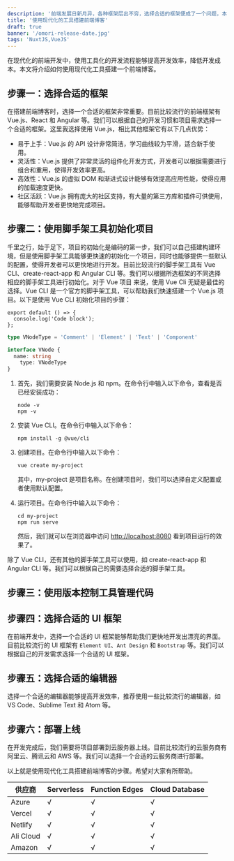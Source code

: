 ```yaml
---
description: '前端发展日新月异，各种框架层出不穷，选择合适的框架便成了一个问题，本文从一个实际的项目出发，介绍如何选择适合的技术，让项目能快速可控的完成。前端发展日新月异，各种框架层出不穷，选择合适的框架便成了一个问题，本文从一个实际的项目出发，介绍如何选择适合的技术，让项目能快速可控的完成。'
title: '使用现代化的工具搭建前端博客'
draft: true
banner: '/omori-release-date.jpg'
tags: 'NuxtJS,VueJS'
---
```


在现代化的前端开发中，使用工具化的开发流程能够提高开发效率，降低开发成本。本文将介绍如何使用现代化工具搭建一个前端博客。

## 步骤一：选择合适的框架

在搭建前端博客时，选择一个合适的框架非常重要。目前比较流行的前端框架有 Vue.js、React 和 Angular 等。我们可以根据自己的开发习惯和项目需求选择一个合适的框架。这里我选择使用 Vue.js，相比其他框架它有以下几点优势：

- 易于上手：Vue.js 的 API 设计非常简洁，学习曲线较为平滑，适合新手使用。
- 灵活性：Vue.js 提供了非常灵活的组件化开发方式，开发者可以根据需要进行组合和重用，使得开发效率更高。
- 高效性：Vue.js 的虚拟 DOM 和渐进式设计能够有效提高应用性能，使得应用的加载速度更快。
- 社区活跃：Vue.js 拥有庞大的社区支持，有大量的第三方库和插件可供使用，能够帮助开发者更快地完成项目。

## 步骤二：使用脚手架工具初始化项目

千里之行，始于足下，项目的初始化是编码的第一步，我们可以自己搭建构建环境，但是使用脚手架工具能够更快速的初始化一个项目，同时也能够提供一些默认的配置，使得开发者可以更快地进行开发。目前比较流行的脚手架工具有 Vue CLI、create-react-app 和 Angular CLI 等。我们可以根据所选框架的不同选择相应的脚手架工具进行初始化。对于 Vue 项目 来说，使用 Vue Cli 无疑是最佳的选择。Vue CLI 是一个官方的脚手架工具，可以帮助我们快速搭建一个 Vue.js 项目。以下是使用 Vue CLI 初始化项目的步骤：

```javascript[file.js]{4-6,7} meta-info=val
export default () => {
  console.log('Code block');
};
```

```ts
type VNodeType = 'Comment' | 'Element' | 'Text' | 'Component'

interface VNode {
  name: string
	type: VNodeType
}
```

1. 首先，我们需要安装 Node.js 和 npm。在命令行中输入以下命令，查看是否已经安装成功：

   ```shell
   node -v
   npm -v

   ```

2. 安装 Vue CLI。在命令行中输入以下命令：

   ```shell
   npm install -g @vue/cli

   ```

3. 创建项目。在命令行中输入以下命令：

   ```shell
   vue create my-project

   ```

   其中，my-project 是项目名称。在创建项目时，我们可以选择自定义配置或者使用默认配置。

4. 运行项目。在命令行中输入以下命令：

   ```shell
   cd my-project
   npm run serve

   ```

   然后，我们就可以在浏览器中访问 [http://localhost:8080](http://localhost:8080/) 看到项目运行的效果了。

除了 Vue CLI，还有其他的脚手架工具可以使用，如 create-react-app 和 Angular CLI 等。我们可以根据自己的需要选择合适的脚手架工具。

## 步骤三：使用版本控制工具管理代码

## 步骤四：选择合适的 UI 框架

在前端开发中，选择一个合适的 UI 框架能够帮助我们更快地开发出漂亮的界面。目前比较流行的 UI 框架有 `Element UI`、`Ant Design` 和 `Bootstrap` 等。我们可以根据自己的开发需求选择一个合适的 UI 框架。

## 步骤五：选择合适的编辑器

选择一个合适的编辑器能够提高开发效率，推荐使用一些比较流行的编辑器，如 VS Code、Sublime Text 和 Atom 等。

## 步骤六：部署上线

在开发完成后，我们需要将项目部署到云服务器上线。目前比较流行的云服务商有阿里云、腾讯云和 AWS 等。我们可以选择一个合适的云服务商进行部署。

以上就是使用现代化工具搭建前端博客的步骤。希望对大家有所帮助。

| 供应商    | Serverless | Function Edges | Cloud Database |
| --------- | ---------- | -------------- | -------------- |
| Azure     | √          | √              | √              |
| Vercel    | √          | √              | √              |
| Netlify   | √          | √              | √              |
| Ali Cloud | √          | √              | √              |
| Amazon    | √          | √              | √              |
